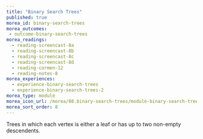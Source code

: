 ```yaml
---
title: "Binary Search Trees"
published: true
morea_id: binary-search-trees
morea_outcomes:
 - outcome-binary-search-trees
morea_readings:
  - reading-screencast-8a
  - reading-screencast-8b
  - reading-screencast-8c
  - reading-screencast-8d
  - reading-cormen-12
  - reading-notes-8
morea_experiences:
  - experience-binary-search-trees
  - experience-binary-search-trees-2
morea_type: module
morea_icon_url: /morea/08.binary-search-trees/module-binary-search-trees.svg
morea_sort_order: 8
---
```


Trees in which each vertex is either a leaf or has up to two non-empty descendents.
